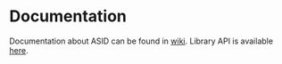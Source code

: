 # Documentation
Documentation about ASID can be found in [wiki](https://github.com/ekplesovskaya/automl-for-small-and-imbalanced-datasets/wiki). Library API is available [here](https://ekplesovskaya.github.io/automl-for-small-and-imbalanced-datasets/api/asid/index.html).